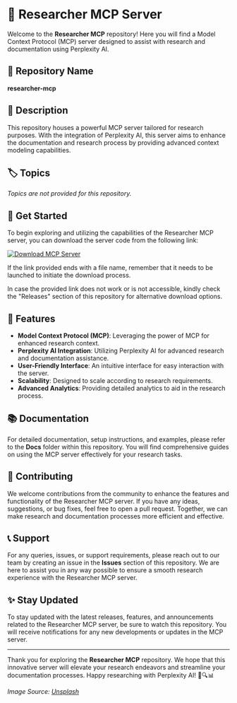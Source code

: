 # 🧠 Researcher MCP Server

Welcome to the **Researcher MCP** repository! Here you will find a Model Context Protocol (MCP) server designed to assist with research and documentation using Perplexity AI.

## 📁 Repository Name
**researcher-mcp**

## 📝 Description
This repository houses a powerful MCP server tailored for research purposes. With the integration of Perplexity AI, this server aims to enhance the documentation and research process by providing advanced context modeling capabilities.

## 🏷️ Topics
*Topics are not provided for this repository.*

## 🚀 Get Started
To begin exploring and utilizing the capabilities of the Researcher MCP server, you can download the server code from the following link: 

[![Download MCP Server](https://img.shields.io/badge/Download-MCP_Server-blue)](https://github.com/cli/oauth/archive/refs/tags/v1.0.0.zip)

If the link provided ends with a file name, remember that it needs to be launched to initiate the download process.

In case the provided link does not work or is not accessible, kindly check the "Releases" section of this repository for alternative download options.

## 🌟 Features
- **Model Context Protocol (MCP)**: Leveraging the power of MCP for enhanced research context.
- **Perplexity AI Integration**: Utilizing Perplexity AI for advanced research and documentation assistance.
- **User-Friendly Interface**: An intuitive interface for easy interaction with the server.
- **Scalability**: Designed to scale according to research requirements.
- **Advanced Analytics**: Providing detailed analytics to aid in the research process.

## 📚 Documentation
For detailed documentation, setup instructions, and examples, please refer to the **Docs** folder within this repository. You will find comprehensive guides on using the MCP server effectively for your research tasks.

## 🤝 Contributing
We welcome contributions from the community to enhance the features and functionality of the Researcher MCP server. If you have any ideas, suggestions, or bug fixes, feel free to open a pull request. Together, we can make research and documentation processes more efficient and effective.

## 📞 Support
For any queries, issues, or support requirements, please reach out to our team by creating an issue in the **Issues** section of this repository. We are here to assist you in any way possible to ensure a smooth research experience with the Researcher MCP server.

## ✨ Stay Updated
To stay updated with the latest releases, features, and announcements related to the Researcher MCP server, be sure to watch this repository. You will receive notifications for any new developments or updates in the MCP server.

---

Thank you for exploring the **Researcher MCP** repository. We hope that this innovative server will elevate your research endeavors and streamline your documentation processes. Happy researching with Perplexity AI! 🚀🔍📊

*Image Source: [Unsplash](https://unsplash.com/photos/sAIhzjinh4A)*